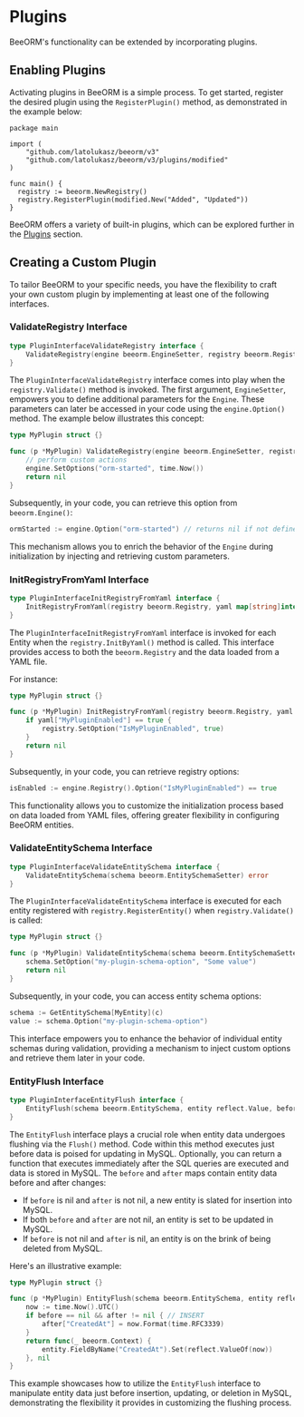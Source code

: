 # Plugins

BeeORM's functionality can be extended by incorporating plugins.

## Enabling Plugins

Activating plugins in BeeORM is a simple process. To get started, register the desired plugin using the `RegisterPlugin()` method, as demonstrated in the example below:

```go{10}
package main

import (
    "github.com/latolukasz/beeorm/v3"
    "github.com/latolukasz/beeorm/v3/plugins/modified"
)

func main() {
  registry := beeorm.NewRegistry()
  registry.RegisterPlugin(modified.New("Added", "Updated"))
}
```

BeeORM offers a variety of built-in plugins, which can be explored further in the [Plugins](/plugins/) section.

## Creating a Custom Plugin

To tailor BeeORM to your specific needs, you have the flexibility to craft your own custom plugin by implementing at least one of the following interfaces.

### ValidateRegistry Interface

```go
type PluginInterfaceValidateRegistry interface {
	ValidateRegistry(engine beeorm.EngineSetter, registry beeorm.Registry) error
}
```

The `PluginInterfaceValidateRegistry` interface comes into play when the `registry.Validate()` method is invoked.
The first argument, `EngineSetter`, empowers you to define additional parameters for the `Engine`. These parameters can later be accessed in your code using the `engine.Option()` method. The example below illustrates this concept:

```go
type MyPlugin struct {}

func (p *MyPlugin) ValidateRegistry(engine beeorm.EngineSetter, registry beeorm.Registry) error {
    // perform custom actions
    engine.SetOptions("orm-started", time.Now())
    return nil
}
```

Subsequently, in your code, you can retrieve this option from `beeorm.Engine()`:

```go
ormStarted := engine.Option("orm-started") // returns nil if not defined
```

This mechanism allows you to enrich the behavior of the `Engine` during initialization by injecting and retrieving custom parameters.

### InitRegistryFromYaml Interface

```go
type PluginInterfaceInitRegistryFromYaml interface {
	InitRegistryFromYaml(registry beeorm.Registry, yaml map[string]interface{}) error
}
```

The `PluginInterfaceInitRegistryFromYaml` interface is invoked for each Entity when the `registry.InitByYaml()` method is called. This interface provides access to both the `beeorm.Registry` and the data loaded from a YAML file.

For instance:

```go
type MyPlugin struct {}

func (p *MyPlugin) InitRegistryFromYaml(registry beeorm.Registry, yaml map[string]interface{}) error {
    if yaml["MyPluginEnabled"] == true {
        registry.SetOption("IsMyPluginEnabled", true)
    }
    return nil
}
```

Subsequently, in your code, you can retrieve registry options:

```go
isEnabled := engine.Registry().Option("IsMyPluginEnabled") == true
```

This functionality allows you to customize the initialization process based on data loaded from YAML files, offering greater flexibility in configuring BeeORM entities.

### ValidateEntitySchema Interface

```go
type PluginInterfaceValidateEntitySchema interface {
	ValidateEntitySchema(schema beeorm.EntitySchemaSetter) error
}
```

The `PluginInterfaceValidateEntitySchema` interface is executed for each entity registered with `registry.RegisterEntity()` when `registry.Validate()` is called:

```go
type MyPlugin struct {}

func (p *MyPlugin) ValidateEntitySchema(schema beeorm.EntitySchemaSetter) error {
    schema.SetOption("my-plugin-schema-option", "Some value")
    return nil
}
```

Subsequently, in your code, you can access entity schema options:

```go
schema := GetEntitySchema[MyEntity](c)
value := schema.Option("my-plugin-schema-option")
```

This interface empowers you to enhance the behavior of individual entity schemas during validation, providing a mechanism to inject custom options and retrieve them later in your code.

### EntityFlush Interface

```go
type PluginInterfaceEntityFlush interface {
	EntityFlush(schema beeorm.EntitySchema, entity reflect.Value, before, after beeorm.Bind, engine beeorm.Engine) (beeorm.PostFlushAction, error)
}
```

The `EntityFlush` interface plays a crucial role when entity data undergoes flushing via the `Flush()` method. Code within this method executes just before data is poised for updating in MySQL. Optionally, you can return a function that executes immediately after the SQL queries are executed and data is stored in MySQL. The `before` and `after` maps contain entity data before and after changes:

- If `before` is nil and `after` is not nil, a new entity is slated for insertion into MySQL.
- If both `before` and `after` are not nil, an entity is set to be updated in MySQL.
- If `before` is not nil and `after` is nil, an entity is on the brink of being deleted from MySQL.

Here's an illustrative example:

```go
type MyPlugin struct {}

func (p *MyPlugin) EntityFlush(schema beeorm.EntitySchema, entity reflect.Value, before, after beeorm.Bind, engine beeorm.Engine) (beeorm.PostFlushAction, error) {
    now := time.Now().UTC()
    if before == nil && after != nil { // INSERT
        after["CreatedAt"] = now.Format(time.RFC3339)
    }
    return func(_ beeorm.Context) {
        entity.FieldByName("CreatedAt").Set(reflect.ValueOf(now))
    }, nil
}
```

This example showcases how to utilize the `EntityFlush` interface to manipulate entity data just before insertion, updating, or deletion in MySQL, demonstrating the flexibility it provides in customizing the flushing process.